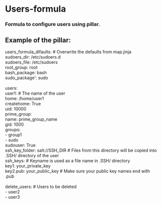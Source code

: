 # Users-formula
### Formula to configure users using pillar.
## Example of the pillar:

users_formula_difaults: \# Overwrite the defaults from map.jinja\
  sudoers_dir: /etc/sudoers.d\
  sudoers_file: /etc/sudoers\
  root_group: root\
  bash_package: bash\
  sudo_package': sudo\
\
users:\
  user1: \# The name of the user\
    home: /home/user1\
    createhome: True\
    uid: 10000\
    prime_group:\
      name: prime_group_name\
      gid: 1000\
    groups:\
      \- group1\
      \- sudo\
    sudouser: True\
    ssh_key_folder: salt://SSH_DIR \# Files from this directory will be copied into .SSH/ directory of the user\
    ssh_keys: \# Keyname is used as a file name in .SSH/ directory\
      key1: your_private_key\
      key2.pub: your_public_key \# Make sure your public key names end with .pub\
\
delete_users: \# Users to be deleted\
  \- user2\
  \- user3
